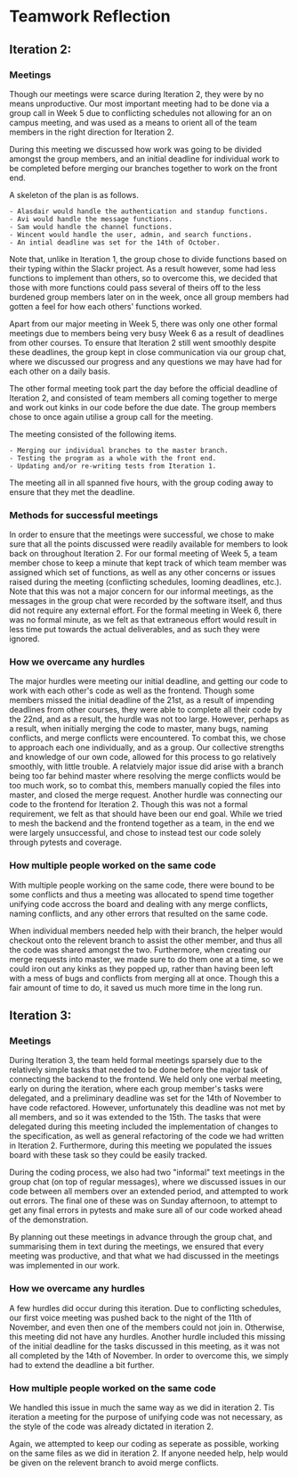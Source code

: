 # Teamwork Reflection

## Iteration 2:
### Meetings
Though our meetings were scarce during Iteration 2, they were by no means unproductive.
Our most important meeting had to be done via a group call in Week 5 due to conflicting schedules
not allowing for an on campus meeting, and was used as a means to orient all of the team members
in the right direction for Iteration 2.

During this meeting we discussed how work was going to be divided amongst the group members, and
an initial deadline for individual work to be completed before merging our branches together to work
on the front end.

A skeleton of the plan is as follows.

    - Alasdair would handle the authentication and standup functions.
    - Avi would handle the message functions.
    - Sam would handle the channel functions.
    - Wincent would handle the user, admin, and search functions.
    - An intial deadline was set for the 14th of October.

Note that, unlike in Iteration 1, the group chose to divide functions based on
their typing within the Slackr project. As a result however, some had less functions
to implement than others, so to overcome this, we decided that those with more functions
could pass several of theirs off to the less burdened group members later on in the week,
once all group members had gotten a feel for how each others' functions worked.

Apart from our major meeting in Week 5, there was only one other formal meetings due to
members being very busy Week 6 as a result of deadlines from other courses. To ensure
that Iteration 2 still went smoothly despite these deadlines, the group kept in close
communication via our group chat, where we discussed our progress and any questions we may
have had for each other on a daily basis.

The other formal meeting took part the day before the official deadline of Iteration 2,
and consisted of team members all coming together to merge and work out kinks in our
code before the due date. The group members chose to once again utilise a group call
for the meeting.

The meeting consisted of the following items.

    - Merging our individual branches to the master branch.
    - Testing the program as a whole with the front end.
    - Updating and/or re-writing tests from Iteration 1.

The meeting all in all spanned five hours, with the group coding away to ensure
that they met the deadline.

### Methods for successful meetings
In order to ensure that the meetings were successful, we chose to make sure that all the
points discussed were readily available for members to look back on throughout Iteration 2.
For our formal meeting of Week 5, a team member chose to keep a minute that kept track of
which team member was assigned which set of functions, as well as any other concerns or issues
raised during the meeting (conflicting schedules, looming deadlines, etc.).
Note that this was not a major concern for our informal meetings, as the messages in the group chat
were recorded by the software itself, and thus did not require any external effort.
For the formal meeting in Week 6, there was no formal minute, as we felt
as that extraneous effort would result in less time put towards the actual deliverables,
and as such they were ignored.

### How we overcame any hurdles
The major hurdles were meeting our initial deadline, and getting our code to work with each other's code
as well as the frontend. Though some members missed the initial deadline of the 21st, as a result of
impending deadlines from other courses, they were able to complete all their code by the 22nd, and as a result,
the hurdle was not too large.
However, perhaps as a result, when initially merging the code to master, many bugs, naming conflicts, and merge
conflicts were encountered. To combat this, we chose to approach each one individually, and as a group. Our collective
strengths and knowledge of our own code, allowed for this process to go relatively smoothly, with little trouble.
A relatviely major issue did arise with a branch being too far behind master where resolving the merge conflicts would be too much work,
so to combat this, members manually copied the files into master, and closed the merge request.
Another hurdle was connecting our code to the frontend for Iteration 2. Though this was not a formal requirement, we felt
as that should have been our end goal. While we tried to mesh the backend and the frontend together as a team, in the end we
were largely unsuccessful, and chose to instead test our code solely through pytests and coverage.

### How multiple people worked on the same code
With multiple people working on the same code, there were bound to be some conflicts
and thus a meeting was allocated to spend time together unifying code accross the board
and dealing with any merge conflicts, naming conflicts, and any other errors that resulted on the
same code.

When individual members needed help with their branch, the helper would checkout onto the relevent
branch to assist the other member, and thus all the code was shared amongst the two.
Furthermore, when creating our merge requests into master, we made sure to do them one at a time,
so we could iron out any kinks as they popped up, rather than having been left with a mess of bugs and
conflicts from merging all at once. Though this a fair amount of time to do, it saved us much more time
in the long run.

## Iteration 3:
### Meetings
During Iteration 3, the team held formal meetings sparsely due to the relatively simple tasks that needed 
to be done before the major task of connecting the backend to the frontend. We held only one verbal meeting, early on 
during the iteration, where each group member's tasks were delegated, and a preliminary deadline was set for 
the 14th of November to have code refactored. However, unfortunately this deadline was not met by all members, 
and so it was extended to the 15th. The tasks that were delegated during this meeting included the implementation 
of changes to the specification, as well as general refactoring of the code we had written in Iteration 2. 
Furthermore, during this meeting we populated the issues board with these task so they could be easily tracked.

During the coding process, we also had two "informal" text meetings in the group chat (on top of regular messages),
where we discussed issues in our code between all members over an extended period, and attempted to work out errors. 
The final one of these was on Sunday afternoon, to attempt to get any final errors in pytests and make sure all of our
code worked ahead of the demonstration.

By planning out these meetings in advance through the group chat, and summarising them in text during the meetings, we ensured
that every meeting was productive, and that what we had discussed in the meetings was implemented in our work.

### How we overcame any hurdles
A few hurdles did occur during this iteration. Due to conflicting schedules, our
first voice meeting was pushed back to the night of the 11th of November, and even then
one of the members could not join in. Otherwise, this meeting did not have any hurdles.
Another hurdle included this missing of the initial deadline for the tasks discussed in
this meeting, as it was not all completed by the 14th of November. In order to overcome this,
we simply had to extend the deadline a bit further.

### How multiple people worked on the same code
We handled this issue in much the same way as we did in iteration 2. Tis iteration a meeting for the
purpose of unifying code was not necessary, as the style of the code was already dictated in
iteration 2. 

Again, we attempted to keep our coding as seperate as possible, working on the same files as we did
in iteration 2. If anyone needed help, help would be given on the relevent branch to avoid merge conflicts.
